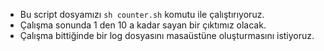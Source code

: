 - Bu script dosyamızı `sh counter.sh` komutu ile çalıştırıyoruz.
- Çalışma sonunda 1 den 10 a kadar sayan bir çıktımız olacak.
- Çalışma bittiğinde bir log dosyasını masaüstüne oluşturmasını istiyoruz.
